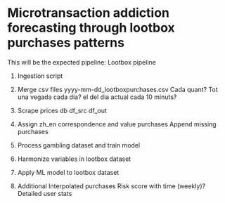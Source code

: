 # Microtransaction addiction forecasting through lootbox purchases patterns

This will be the expected pipeline:
Lootbox pipeline

1) Ingestion script

2) Merge csv files
    yyyy-mm-dd_lootboxpurchases.csv
    Cada quant? 
        Tot una vegada cada dia? 
        el del dia actual cada 10 minuts?

3) Scrape prices db
    df_src
    df_out

4) Assign zh_en correspondence and value purchases
    Append missing purchases

5) Process gambling dataset and train model

6) Harmonize variables in lootbox dataset

7) Apply ML model to lootbox dataset


8) Additional
    Interpolated purchases
    Risk score with time (weekly)?
    Detailed user stats

